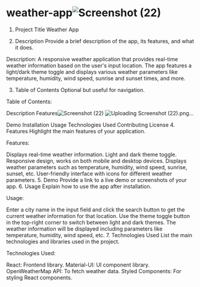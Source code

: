 # weather-app![Screenshot (22)](https://github.com/jasmeen1234/weather-app/assets/107848048/a3bc18f7-4312-4274-aa0a-ca501263dfd6)
1. Project Title
Weather App

2. Description
Provide a brief description of the app, its features, and what it does.

Description:
A responsive weather application that provides real-time weather information based on the user's input location. The app features a light/dark theme toggle and displays various weather parameters like temperature, humidity, wind speed, sunrise and sunset times, and more.

3. Table of Contents
Optional but useful for navigation.

Table of Contents:

Description
Features![Screenshot (22)](https://github.com/jasmeen1234/weather-app/assets/107848048/43a9a922-6566-4829-a3eb-86364e18bbd5)
![Uploading Screenshot (22).png…]()

Demo
Installation
Usage
Technologies Used
Contributing
License
4. Features
Highlight the main features of your application.

Features:

Displays real-time weather information.
Light and dark theme toggle.
Responsive design, works on both mobile and desktop devices.
Displays weather parameters such as temperature, humidity, wind speed, sunrise, sunset, etc.
User-friendly interface with icons for different weather parameters.
5. Demo
Provide a link to a live demo or screenshots of your app.
6. Usage
Explain how to use the app after installation.

Usage:

Enter a city name in the input field and click the search button to get the current weather information for that location.
Use the theme toggle button in the top-right corner to switch between light and dark themes.
The weather information will be displayed including parameters like temperature, humidity, wind speed, etc.
7. Technologies Used
List the main technologies and libraries used in the project.

Technologies Used:

React: Frontend library.
Material-UI: UI component library.
OpenWeatherMap API: To fetch weather data.
Styled Components: For styling React components.
